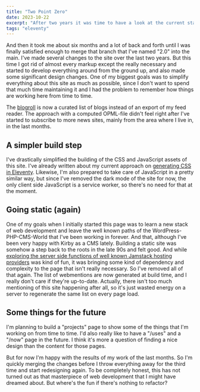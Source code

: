 ```yaml
---
title: "Two Point Zero"
date: 2023-10-22
excerpt: "After two years it was time to have a look at the current state of this site and make some adjustments."
tags: "eleventy"
---
```


And then it took me about six months and a lot of back and forth until I was finally satisfied enough to merge that branch that I've named "2.0" into the main. I've made several changes to the site over the last two years. But this time I got rid of almost every markup except the really necessary and started to develop everything around from the ground up, and also made some significant design changes. One of my biggest goals was to simplify everything about this site as much as possible, since I don't want to spend that much time maintaining it and I had the problem to remember how things are working here from time to time.

The [blogroll](/blogroll) is now a curated list of blogs instead of an export of my feed reader. The approach with a computed OPML-file didn't feel right after I've started to subscribe to more news sites, mainly from the area where I live in, in the last months.

## A simpler build step

I've drastically simplified the building of the CSS and JavaScript assets of this site. I've already written about my current approach on [generating CSS in Eleventy](/articles/generating-css-with-postcss-and-eleventy-before/). Likewise, I'm also prepared to take care of JavaScript in a pretty similar way, but since I've removed the dark mode of the site for now, the only client side JavaScript is a service worker, so there's no need for that at the moment.

## Going static (again)

One of my goals when I initially started this page was to learn a new stack of web development and leave the well known paths of the WordPress-PHP-CMS-World that I've been working in forever. And that, although I've been very happy with Kirby as a CMS lately. Building a static site was somehow a step back to the roots in the late 90s and felt good. And while [exploring the server side functions of well known Jamstack hosting providers](/articles/fetching-webmentions-with-netlify-and-eleventy-edge/) was kind of fun, it was bringing some kind of dependency and complexity to the page that isn't really necessary. So I've removed all of that again. The list of webmentions are now generated at build time, and I really don't care if they're up-to-date. Actually, there isn't too much mentioning of this site happening after all, so it's just wasted energy on a server to regenerate the same list on every page load.

## Some things for the future

I'm planning to build a "projects" page to show some of the things that I'm working on from time to time. I'd also really like to have a "/uses" and a "/now" page in the future. I think it's more a question of finding a nice design than the content for those pages.

But for now I'm happy with the results of my work of the last months. So I'm quickly merging the changes before I throw everything away for the third time and start redesigning again. To be completely honest, this has not turned out as that masterpiece of web development that I might have dreamed about. But where's the fun if there's nothing to refactor?
